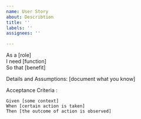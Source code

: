 ```yaml
---
name: User Story
about: Describtion
title: ''
labels: ''
assignees: ''

---
```


As a   [role]  
 I need  [function]  
 So that   [benefit]  
   
Details and Assumptions:
[document what you know]
   
Acceptance Criteria  :
   
 ```gherkin
 Given [some context]
 When [certain action is taken]
 Then [the outcome of action is observed]
